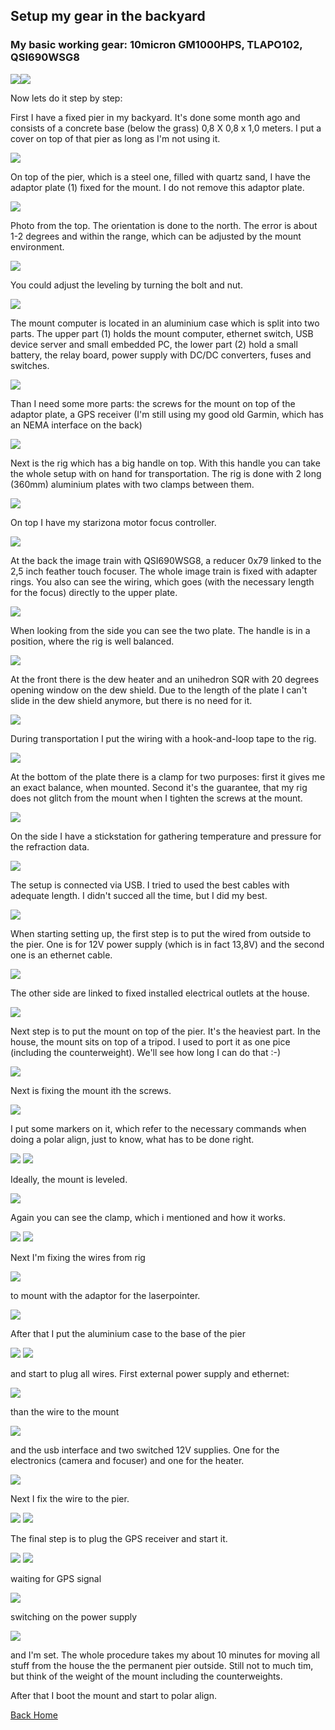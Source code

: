 ## Setup my gear in the backyard

### My basic working gear: 10micron GM1000HPS, TLAPO102, QSI690WSG8

<img src="pics/img_0157.png"/><img src="pics/img_0158.png"/>

Now lets do it step by step:

First I have a fixed pier in my backyard. It's done some month ago and consists of a concrete base (below the grass)
0,8 X 0,8 x 1,0 meters. I put a cover on top of that pier as long as I'm not using it.

<img src="pics/img_0110.png"/>

On top of the pier, which is a steel one, filled with quartz sand, I have the adaptor plate (1) fixed for the mount. I do not
remove this adaptor plate.

<img src="./pics/img_0112.png"/>

Photo from the top. The orientation is done to the north. The error is about 1-2 degrees and within the range, which can be
adjusted by the mount environment.

<img src="./pics/img_0126.png"/>

You could adjust the leveling by turning the bolt and nut.

<img src="./pics/img_0113.png"/>

The mount computer is located in an aluminium case which is split into two parts. The upper part (1) holds the mount computer,
ethernet switch, USB device server and small embedded PC, the lower part (2) hold a small battery, the relay board, power
supply with DC/DC converters, fuses and switches.

<img src="./pics/img_0114.png"/>

Than I need some more parts: the screws for the mount on top of the adaptor plate, a GPS receiver (I'm still using my good old
Garmin, which has an NEMA interface on the back)

<img src="./pics/img_0115.png"/>

Next is the rig which has a big handle on top. With this handle you can take the whole setup with on hand for transportation.
The rig is done with 2 long (360mm) aluminium plates with two clamps between them.

<img src="./pics/img_0116.png"/>

On top I have my starizona motor focus controller.

<img src="./pics/img_0118.png"/>

At the back the image train with QSI690WSG8, a reducer 0x79 linked to the 2,5 inch feather touch focuser. The whole image
train is fixed with adapter rings. You also can see the wiring, which goes (with the necessary length for the focus) directly
to the upper plate.

<img src="./pics/img_0119.png"/>

When looking from the side you can see the two plate. The handle is in a position, where the rig is well balanced.

<img src="./pics/img_0120.png"/>

At the front there is the dew heater and an unihedron SQR with 20 degrees opening window on the dew shield. Due to the length
of the plate I can't slide in the dew shield anymore, but there is no need for it.

<img src="./pics/img_0121.png"/>

During transportation I put the wiring with a hook-and-loop tape to the rig.

<img src="./pics/img_0122.png"/>

At the bottom of the plate there is a clamp for two purposes: first it gives me an exact balance, when mounted. Second it's the
guarantee, that my rig does not glitch from the mount when I tighten the screws at the mount.

<img src="./pics/img_0123.png"/>

On the side I have a stickstation for gathering temperature and pressure for the refraction data.

<img src="./pics/img_0124.png"/>

The setup is connected via USB. I tried to used the best cables with adequate length. I didn't succed all the time, but I did
my best.

<img src="./pics/img_0125.png"/>

When starting setting up, the first step is to put the wired from outside to the pier. One is for 12V power supply (which is
in fact 13,8V) and the second one is an ethernet cable.

<img src="./pics/img_0127.png"/>

The other side are linked to fixed installed electrical outlets at the house.

<img src="./pics/img_0128.png"/>

Next step is to put the mount on top of the pier. It's the heaviest part. In the house, the mount sits on top of a tripod.
I used to port it as one pice (including the counterweight). We'll see how long I can do that :-)

<img src="./pics/img_0129.png"/>

Next is fixing the mount ith the screws.

<img src="./pics/img_0130.png"/>

I put some markers on it, which refer to the necessary commands when doing a polar align, just to know, what has to be done
right.

<img src="./pics/img_0131.png"/>
<img src="./pics/img_0132.png"/>

Ideally, the mount is leveled.

<img src="./pics/img_0134.png"/>

Again you can see the clamp, which i mentioned and how it works.

<img src="./pics/img_0135.png"/>
<img src="./pics/img_0136.png"/>

Next I'm fixing the wires from rig

<img src="./pics/img_0139.png"/>

to mount with the adaptor for the laserpointer.

<img src="./pics/img_0138.png"/>

After that I put the aluminium case to the base of the pier

<img src="./pics/img_0142.png"/>
<img src="./pics/img_0143.png"/>

and start to plug all wires. First external power supply and ethernet:

<img src="./pics/img_0144.png"/>

than the wire to the mount

<img src="./pics/img_0145.png"/>

and the usb interface and two switched 12V supplies. One for the electronics (camera and focuser) and one for the heater.

<img src="./pics/img_0146.png"/>

Next I fix the wire to the pier.

<img src="./pics/img_0147.png"/>
<img src="./pics/img_0148.png"/>

The final step is to plug the GPS receiver and start it.

<img src="./pics/img_0149.png"/>
<img src="./pics/img_0150.png"/>

waiting for GPS signal

<img src="./pics/img_0151.png"/>

switching on the power supply

<img src="./pics/img_0152.png"/>

and I'm set. The whole procedure takes my about 10 minutes for moving all stuff from the house the the permanent pier outside.
Still not to much tim, but think of the weight of the mount including the counterweights.

After that I boot the mount and start to polar align.


[Back Home](../home.md)